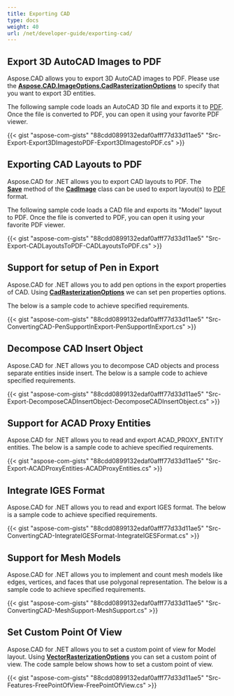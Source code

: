 ```yaml
---
title: Exporting CAD
type: docs
weight: 40
url: /net/developer-guide/exporting-cad/
---
```


## **Export 3D AutoCAD Images to PDF**

Aspose.CAD allows you to export 3D AutoCAD images to PDF. Please use the [**Aspose.CAD.ImageOptions.CadRasterizationOptions**](https://reference.aspose.com/cad/net/aspose.cad.imageoptions/cadrasterizationoptions) to specify that you want to export 3D entities.

The following sample code loads an AutoCAD 3D file and exports it to [PDF](https://docs.fileformat.com/pdf/). Once the file is converted to PDF, you can open it using your favorite PDF viewer.

{{< gist "aspose-com-gists" "88cdd0899132edaf0afff77d33d11ae5" "Src-Export-Export3DImagestoPDF-Export3DImagestoPDF.cs" >}}

## **Exporting CAD Layouts to PDF**

Aspose.CAD for .NET allows you to export CAD layouts to PDF. The [**Save**](https://reference.aspose.com/cad/net/aspose.cad/image/methods/save/index) method of the [**CadImage**](https://reference.aspose.com/cad/net/aspose.cad.fileformats.cad/cadimage) class can be used to export layout(s) to [PDF](https://docs.fileformat.com/pdf/) format.

The following sample code loads a CAD file and exports its "Model" layout to PDF. Once the file is converted to PDF, you can open it using your favorite PDF viewer.

{{< gist "aspose-com-gists" "88cdd0899132edaf0afff77d33d11ae5" "Src-Export-CADLayoutsToPDF-CADLayoutsToPDF.cs" >}}

## **Support for setup of Pen in Export**

Aspose.CAD for .NET allows you to add pen options in the export properties of CAD. Using [**CadRasterizationOptions**](https://reference.aspose.com/cad/net/aspose.cad.imageoptions/cadrasterizationoptions) we can set pen properties options.

The below is a sample code to achieve specified requirements.

{{< gist "aspose-com-gists" "88cdd0899132edaf0afff77d33d11ae5" "Src-ConvertingCAD-PenSupportInExport-PenSupportInExport.cs" >}}

## **Decompose CAD Insert Object**

Aspose.CAD for .NET allows you to decompose CAD objects and process separate entities inside insert. The below is a sample code to achieve specified requirements.

{{< gist "aspose-com-gists" "88cdd0899132edaf0afff77d33d11ae5" "Src-Export-DecomposeCADInsertObject-DecomposeCADInsertObject.cs" >}}

## **Support for ACAD Proxy Entities**

Aspose.CAD for .NET allows you to read and export ACAD_PROXY_ENTITY entities. The below is a sample code to achieve specified requirements.

{{< gist "aspose-com-gists" "88cdd0899132edaf0afff77d33d11ae5" "Src-Export-ACADProxyEntities-ACADProxyEntities.cs" >}}

## **Integrate IGES Format**

Aspose.CAD for .NET allows you to read and export IGES format. The below is a sample code to achieve specified requirements.

{{< gist "aspose-com-gists" "88cdd0899132edaf0afff77d33d11ae5" "Src-ConvertingCAD-IntegrateIGESFormat-IntegrateIGESFormat.cs" >}}

## **Support for Mesh Models**

Aspose.CAD for .NET allows you to implement and count mesh models like edges, vertices, and faces that use polygonal representation. The below is a sample code to achieve specified requirements.

{{< gist "aspose-com-gists" "88cdd0899132edaf0afff77d33d11ae5" "Src-ConvertingCAD-MeshSupport-MeshSupport.cs" >}}

## **Set Custom Point Of View**

Aspose.CAD for .NET allows you to set a custom point of view for Model layout. Using [**VectorRasterizationOptions**](https://reference.aspose.com/cad/net/aspose.cad.imageoptions/vectorrasterizationoptions) you can set a custom point of view. The code sample below shows how to set a custom point of view.

{{< gist "aspose-com-gists" "88cdd0899132edaf0afff77d33d11ae5" "Src-Features-FreePointOfView-FreePointOfView.cs" >}}
